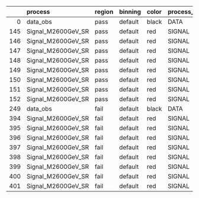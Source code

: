 |     | process            | region   | binning   | color   | process_type   |   scale | variation   | source_filename                                              | source_histname    | alias              | title           |   combine_idx |    lnN |   shapes | syst_type   | direction   | variation_alias   |
|----:|:-------------------|:---------|:----------|:--------|:---------------|--------:|:------------|:-------------------------------------------------------------|:-------------------|:-------------------|:----------------|--------------:|-------:|---------:|:------------|:------------|:------------------|
|   0 | data_obs           | pass     | default   | black   | DATA           |       1 | nominal     | ./histograms_for_2DAlphabet_v11/EaDM_Cosmics_Data_SR.root    | hpass              | Cosmics_Data_SR    | Cosmics_Data_SR |           nan | nan    |      nan | nan         | nan         | nan               |
| 145 | Signal_M2600GeV_SR | pass     | default   | red     | SIGNAL         |       1 | lumi        | ./histograms_for_2DAlphabet_v11/EaDM_Signal_M2600GeV_SR.root | hpass              | Signal_M2600GeV_SR | DM signal       |           nan |   1.05 |      nan | lnN         | nan         | nan               |
| 146 | Signal_M2600GeV_SR | pass     | default   | red     | SIGNAL         |       1 | RNN         | ./histograms_for_2DAlphabet_v11/EaDM_Signal_M2600GeV_SR.root | hpass_RNNsyst_up   | Signal_M2600GeV_SR | DM signal       |           nan | nan    |        1 | shapes      | Up          | RNNsyst           |
| 147 | Signal_M2600GeV_SR | pass     | default   | red     | SIGNAL         |       1 | RNN         | ./histograms_for_2DAlphabet_v11/EaDM_Signal_M2600GeV_SR.root | hpass_RNNsyst_down | Signal_M2600GeV_SR | DM signal       |           nan | nan    |        1 | shapes      | Down        | RNNsyst           |
| 148 | Signal_M2600GeV_SR | pass     | default   | red     | SIGNAL         |       1 | pT          | ./histograms_for_2DAlphabet_v11/EaDM_Signal_M2600GeV_SR.root | hpass_pTsyst_up    | Signal_M2600GeV_SR | DM signal       |           nan | nan    |        1 | shapes      | Up          | pTsyst            |
| 149 | Signal_M2600GeV_SR | pass     | default   | red     | SIGNAL         |       1 | pT          | ./histograms_for_2DAlphabet_v11/EaDM_Signal_M2600GeV_SR.root | hpass_pTsyst_down  | Signal_M2600GeV_SR | DM signal       |           nan | nan    |        1 | shapes      | Down        | pTsyst            |
| 150 | Signal_M2600GeV_SR | pass     | default   | red     | SIGNAL         |       1 | t0          | ./histograms_for_2DAlphabet_v11/EaDM_Signal_M2600GeV_SR.root | hpass_t0syst_up    | Signal_M2600GeV_SR | DM signal       |           nan | nan    |        1 | shapes      | Up          | t0syst            |
| 151 | Signal_M2600GeV_SR | pass     | default   | red     | SIGNAL         |       1 | t0          | ./histograms_for_2DAlphabet_v11/EaDM_Signal_M2600GeV_SR.root | hpass_t0syst_down  | Signal_M2600GeV_SR | DM signal       |           nan | nan    |        1 | shapes      | Down        | t0syst            |
| 152 | Signal_M2600GeV_SR | pass     | default   | red     | SIGNAL         |       1 | nominal     | ./histograms_for_2DAlphabet_v11/EaDM_Signal_M2600GeV_SR.root | hpass              | Signal_M2600GeV_SR | DM signal       |           nan | nan    |      nan | nan         | nan         | nan               |
| 249 | data_obs           | fail     | default   | black   | DATA           |       1 | nominal     | ./histograms_for_2DAlphabet_v11/EaDM_Cosmics_Data_SR.root    | hfail              | Cosmics_Data_SR    | Cosmics_Data_SR |           nan | nan    |      nan | nan         | nan         | nan               |
| 394 | Signal_M2600GeV_SR | fail     | default   | red     | SIGNAL         |       1 | lumi        | ./histograms_for_2DAlphabet_v11/EaDM_Signal_M2600GeV_SR.root | hfail              | Signal_M2600GeV_SR | DM signal       |           nan |   1.05 |      nan | lnN         | nan         | nan               |
| 395 | Signal_M2600GeV_SR | fail     | default   | red     | SIGNAL         |       1 | RNN         | ./histograms_for_2DAlphabet_v11/EaDM_Signal_M2600GeV_SR.root | hfail_RNNsyst_up   | Signal_M2600GeV_SR | DM signal       |           nan | nan    |        1 | shapes      | Up          | RNNsyst           |
| 396 | Signal_M2600GeV_SR | fail     | default   | red     | SIGNAL         |       1 | RNN         | ./histograms_for_2DAlphabet_v11/EaDM_Signal_M2600GeV_SR.root | hfail_RNNsyst_down | Signal_M2600GeV_SR | DM signal       |           nan | nan    |        1 | shapes      | Down        | RNNsyst           |
| 397 | Signal_M2600GeV_SR | fail     | default   | red     | SIGNAL         |       1 | pT          | ./histograms_for_2DAlphabet_v11/EaDM_Signal_M2600GeV_SR.root | hfail_pTsyst_up    | Signal_M2600GeV_SR | DM signal       |           nan | nan    |        1 | shapes      | Up          | pTsyst            |
| 398 | Signal_M2600GeV_SR | fail     | default   | red     | SIGNAL         |       1 | pT          | ./histograms_for_2DAlphabet_v11/EaDM_Signal_M2600GeV_SR.root | hfail_pTsyst_down  | Signal_M2600GeV_SR | DM signal       |           nan | nan    |        1 | shapes      | Down        | pTsyst            |
| 399 | Signal_M2600GeV_SR | fail     | default   | red     | SIGNAL         |       1 | t0          | ./histograms_for_2DAlphabet_v11/EaDM_Signal_M2600GeV_SR.root | hfail_t0syst_up    | Signal_M2600GeV_SR | DM signal       |           nan | nan    |        1 | shapes      | Up          | t0syst            |
| 400 | Signal_M2600GeV_SR | fail     | default   | red     | SIGNAL         |       1 | t0          | ./histograms_for_2DAlphabet_v11/EaDM_Signal_M2600GeV_SR.root | hfail_t0syst_down  | Signal_M2600GeV_SR | DM signal       |           nan | nan    |        1 | shapes      | Down        | t0syst            |
| 401 | Signal_M2600GeV_SR | fail     | default   | red     | SIGNAL         |       1 | nominal     | ./histograms_for_2DAlphabet_v11/EaDM_Signal_M2600GeV_SR.root | hfail              | Signal_M2600GeV_SR | DM signal       |           nan | nan    |      nan | nan         | nan         | nan               |